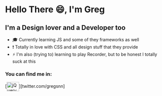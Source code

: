 # Hello There :smile:, I'm Greg

## I'm a Design lover and a Developer too
- :mortar_board: Currently learning JS and some of they frameworks as well
- :exclamation: Totally in love with CSS and all design stuff that they provide
- :zap: I'm also (trying to) learning to play Recorder, but to be honest I totally suck at this

### You can find me in:
[<img align="center" alt="jQuery" height="30" width="40" src="https://raw.githubusercontent.com/jmnote/z-icons/master/svg/twitter.svg" />][twitter.com/gregsnn]